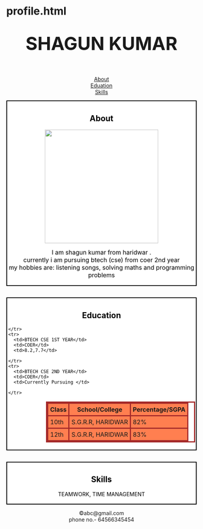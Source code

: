 # profile.html
<!doctype html>
<html lang="en">
  <head>
    <meta charset="utf-8">
    <meta name="viewport" content="width=device-width, initial-scale=1">
    <title>www.burgers.com</title>
  </head>
  <style>
   body{
    background-image:url("https://www.solidbackgrounds.com/images/website/950x534/950x534-blue-abstract-noise-free-website-background-image.jpg");
   }
   .about{
    background-color:white;
    border: 2px solid black;
    color:black;
    padding: 3px;
   
   }
   .education{
    background-color:white;
    border: 2px solid black;
    color:black;
    padding: 3px;
    margin-top: 30px;
   }
   table, th, td{
    border: 3px solid brown;
    border-collapse: collapse;
    margin-left: 100px;
   }
   th,td{
    background-color: coral;
    padding: 5px;
   }
   .skills{
    background-color:white;
    border: 2px solid black;
    color:black;
    padding: 3px;
    margin-top: 30px;
   }

</style>
  <body>
   <header>
    <h1><center><FONT size="7">SHAGUN KUMAR</FONT></center></h1>
   </header>
   <nav>
    
   <a href=# ><center>About</center></a>
   <a href=#><center>Eduation</center></a>
   <a href=#><center>Skills</center></a>
  
   </nav>
   <div class="about">
      <h2><center>About</center></h2>
      <center> <img src="https://mail-attachment.googleusercontent.com/attachment/u/0/?ui=2&ik=b2ec93d082&attid=0.1&permmsgid=msg-a:r1538026330746966149&th=189d79bf26724fce&view=att&disp=safe&realattid=189d79bcda9106cd1c21&saddbat=ANGjdJ_fUECwoANpcGfWYiQg-pI2NR-BPJoWjzEjor4Y0N6JZFshpejWll-4JXZx8LGf0bsRVnI1N6f4V2NlXKvWe1ND1iDMjPsDxV5muaFsspoK3lkqnJXyfi8AoflPpbfNpw5cskzOSq9CF7AC6LTYreEJ9yNPSL3bbRvy5x-41gyaKdbO3tnHWzaxiAW0rO0sJoEP_abcLuRLuyGjESKiw9Y2fANX9iTVc3NqXxk8H9GkkIw6jCY8a1IpJXUIt7IyOQus2fnOHmIWKaNkuhnF_Hyii-39ght46KBTw_IK4bWqV3tXlEMgsdQ-Iosa8Z4icKrtUAMQO2UMVvDQrnj3Pey39kMlJtSSqF-plTU00j08yiDG2Szz63MkfY6ddT4tAbnubO15eOBq0M4W3vvcfHzJjEqNXCYTRn_l6_BFV2mZUMTQewPXlnu2au24VHtD3DzE-7vaFMALoUYIYP2PzXy0GZGEa3O_dUUjeTuwzanqr1y-1ejD-sI1Kd7OqrtiXxzzGgmWEVFD1VYFAw8CA5lkcXr0iNlqo6X4quHXsvUXa-OJ6HJJwwqZNa2zqF7UMQG0uknVuglnak9MEVqm8sHjDJGsFmkkaSgw0fIkm2qFpo0WRueW0VzU8aITLdHe9ZQZex3au0E3SKqS1MCfzKObrqlIgQi_J-m7-bJ9HfzvjPOJ1oaaEQIC5KP7ghGGmvubdC-QzROAwZoNrmIqEarPkfRNv8nk123j_NUY1VtDtukWIvCg1ZY1nryarjcwzEnSVpKrhpJp0zYSE5kGctGpFT26rPaof-7Vp7DEQ4OGhVnjl01DS0yQCZehKnt7yw4dMp2cZMHbkk70OmY2SFmcp6Q_Y82rscCW9wXasYmISJMorFz5KqMu8TQLhieJz9oH9uFfE6l9o1q3OUz1zTnysUt7jg4f3DfKZtB2AajO5WCYBPGVpguqMa0YP79ckdCJLEiyvuAUTLSp1Ko7OR3Nln6l-OrrsVBfGC-U3S7z_TX-XiaKKXIP1Q8" width=300px height=300px >
        </img></center>
      <center>
      <p><font size="3px">I am shagun kumar from haridwar .<br>currently i am pursuing btech (cse) from coer  2nd year <br> my hobbies are: listening songs, solving maths and  programming problems</font></p>
    </center>
   </div>
   <div class="education">
    <h2><center>Education</center></h2>
  <table   style="width:80% " >
    <tr>
      <th>Class</th>
      <th>School/College</th>
      <th>Percentage/SGPA</th>
    </tr>
    <tr>
      <td>10th</td>
      <td>S.G.R.R, HARIDWAR</td>
      <td> 82%</td>
    </tr>
    <tr>
      <td>12th</td>
      <td>S.G.R.R, HARIDWAR</td>
      <td>83%</td>
      
    </tr>
    <tr>
      <td>BTECH CSE 1ST YEAR</td>
      <td>COER</td>
      <td>8.2,7.7</td>
      
    </tr>
    <tr>
      <td>BTECH CSE 2ND YEAR</td>
      <td>COER</td>
      <td>Currently Pursuing </td>

    </tr>
  
  </table>
  </div>
   <div class="skills">
    <h2><center>Skills</center></h2>
   <p><center>TEAMWORK, TIME MANAGEMENT </center></p>
   </div>
   <footer>
    <center>
    <p>&copy;abc@gmail.com<br>phone no.- 64566345454</p>
    </center>   
  </footer>
</body>    
</html>
